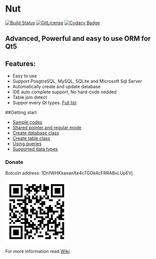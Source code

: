

# Nut

[![Build Status](https://travis-ci.org/HamedMasafi/Nut.svg?branch=master)](https://travis-ci.org/HamedMasafi/Nut)
[![GitLicense](https://gitlicense.com/badge/hamedmasafi/nut)](https://gitlicense.com/license/hamedmasafi/nut)
[![Codacy 
Badge](https://api.codacy.com/project/badge/Grade/f3802610beb946068f6cd2c2b6608a8b)](https://www.codacy.com/app/HamedMasafi/Nut?utm_source=github.com&amp;utm_medium=referral&amp;utm_content=HamedMasafi/Nut&amp;utm_campaign=Badge_Grade)

## Advanced, Powerful and easy to use ORM for Qt5


## Features:

 - Easy to use
 - Support PosgtreSQL, MySQL, SQLite and Microsoft Sql Server
 - Automatically create and update database
 - IDE auto complete support, No hard-code nedded
 - Table join detect 
 - Suppor every Qt types. [Full list](doc/datatypes.md)

##Getting start
* [Sample codes](doc/start.md)
* [Shared pointer and regular mode](sharedpointer.md)
* [Create database class](database.md)
* [Create table class](table.md)
* [Using queries](query.md)
* [Supported data types](datatypes.md)

### Donate
Butcoin address: 1Dn1WHKkaxanXe4cTGDk4cFRRABxLUpEVj


![Wallet addresst](btc-qr.png)

For more information read [Wiki](wiki).
